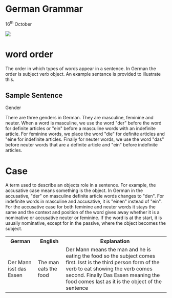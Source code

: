 <h1> German Grammar</h1>
<p>16<sup>th</sup> October</p>
<!-- Comment: Notice the double quotes around the address of the image and the description -->
<p>
<img class="imgLeft" src=


<dl style="color:red;"> 

<h1>word order</h1>

<p> The order in which types of words appear in a sentence. In German the order is subject verb object. An example sentance is provided to illustrate this.</p> <h2>Sample Sentence</h2>

<table>
  <tr>
    <th>German</th>
    <th>English</th>
    <th>Explanation</th>
  </tr>
  <tr>
    <td> Der Mann isst das Essen</td>
    <td>The man eats the food</td>
    <td>Der Mann means the man and he is eating the food so the subject comes first. Isst is the third person form of the verb to eat showing the verb comes second. Finally Das Essen meaning the food comes last as it is the object of the sentence</td>
  </tr>
  </
  


<h1>Gender</h1>

<p> There are three genders in German. They are masculine, feminine and neuter. When a word is masculine, we use the word "der" before the word for definite articles or "ein" before a masculine words with an indefinite article. For feminine words, we place the word "die" for definite articles and "eine for indefinite articles. Finally for neuter words, we use the word "das" before neuter words that are a definite article and "ein" before indefinite articles.</p>


 <h1>Case</h1>
 
 
<p> A term used to describe an objects role in a sentence. For example, the accusative case means something is the object. In German in the accusative, "der" on masculine definite article words changes to "den". For indefinite words in masculine and accusative, it is "einen" instead of "ein"</dd>. For the accusative case for both feminine and neuter words it stays the same and the context and position of the word gives away whether it is a nominative or accusative neuter or feminine. If the word is at the start, it is usually nominative, except for in the passive, where the object becomes the subject. </p>
</dl>



